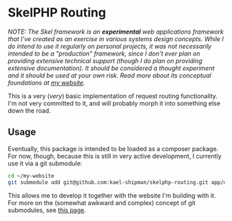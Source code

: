# SkelPHP Routing

*NOTE: The Skel framework is an __experimental__ web applications framework that I've created as an exercise in various systems design concepts. While I do intend to use it regularly on personal projects, it was not necessarily intended to be a "production" framework, since I don't ever plan on providing extensive technical support (though I do plan on providing extensive documentation). It should be considered a thought experiment and it should be used at your own risk. Read more about its conceptual foundations at [my website](https://colors.kaelshipman.me/about/this-website).*

This is a very (*very*) basic implementation of request routing functionality. I'm not very committed to it, and will probably morph it into something else down the road.

## Usage

Eventually, this package is intended to be loaded as a composer package. For now, though, because this is still in very active development, I currently use it via a git submodule:

```bash
cd ~/my-website
git submodule add git@github.com:kael-shipman/skelphp-routing.git app/dev-src/skelphp/routing
```

This allows me to develop it together with the website I'm building with it. For more on the (somewhat awkward and complex) concept of git submodules, see [this page](https://git-scm.com/book/en/v2/Git-Tools-Submodules).

